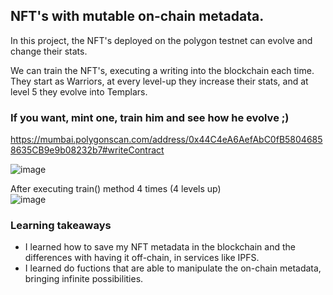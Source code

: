 ## NFT's with mutable on-chain metadata.

In this project, the NFT's deployed on the polygon testnet can evolve and change their stats. <br/>

We can train the NFT's, executing a writing into the blockchain each time.
<br/>
They start as Warriors, at every level-up they increase their stats, and at level 5 they evolve into Templars. <br/>

### If you want, mint one, train him and see how he evolve ;)
https://mumbai.polygonscan.com/address/0x44C4eA6AefAbC0fB58046858635CB9e9b08232b7#writeContract
 
![image](https://user-images.githubusercontent.com/86085168/170384443-a97aebf8-c3f8-480b-b26c-4dc3904bd3dc.png) 

After executing train() method 4 times (4 levels up) <br/>
![image](https://user-images.githubusercontent.com/86085168/170384504-cc7d19b6-0dbf-42dc-a7c5-77dbffa803aa.png)

### Learning takeaways
- I learned how to save my NFT metadata in the blockchain and the differences with having it off-chain, in services like IPFS.
- I learned do fuctions that are able to manipulate the on-chain metadata, bringing infinite possibilities.




